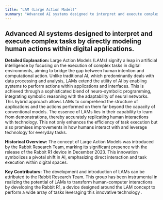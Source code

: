 ```yaml
---
title: "LAM (Large Action Model)"
summary: "Advanced AI systems designed to interpret and execute complex tasks by directly modeling human actions within digital applications."
---
```


## Advanced AI systems designed to interpret and execute complex tasks by directly modeling human actions within digital applications.

**Detailed Explanation:** Large Action Models (LAMs) signify a leap in artificial intelligence by focusing on the execution of complex tasks in digital environments, aiming to bridge the gap between human intention and computational action. Unlike traditional AI, which predominantly deals with data processing and analysis, LAMs extend the utility of AI by enabling systems to perform actions within applications and interfaces. This is achieved through a sophisticated blend of neuro-symbolic programming, integrating symbolic reasoning with the adaptability of neural networks. This hybrid approach allows LAMs to comprehend the structure of applications and the actions performed on them far beyond the capacity of conventional models. The essence of LAMs lies in their capability to learn from demonstrations, thereby accurately replicating human interactions with technology. This not only enhances the efficiency of task execution but also promises improvements in how humans interact with and leverage technology for everyday tasks.

**Historical Overview:** The concept of Large Action Models was introduced by the Rabbit Research Team, marking its significant presence with the release of the Rabbit R1 device in December 2023. This innovation symbolizes a pivotal shift in AI, emphasizing direct interaction and task execution within digital spaces.

**Key Contributors:** The development and introduction of LAMs can be attributed to the Rabbit Research Team. This group has been instrumental in realizing the potential of LAMs to transform human-computer interactions by developing the Rabbit R1, a device designed around the LAM concept to perform a wide array of tasks leveraging this innovative technology ​[](https://wideaiprompts.com/what-is-large-action-models/)​.

